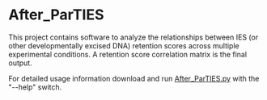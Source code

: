 # After_ParTIES

This project contains software to analyze the relationships between IES (or other developmentally excised DNA) retention scores across multiple experimental conditions. A retention score correlation matrix is the final output.

For detailed usage information download and run [After_ParTIES.py](https://github.com/gh-justanotheruser/After_ParTIES/blob/master/after_ParTIES.py) with the "--help" switch.
